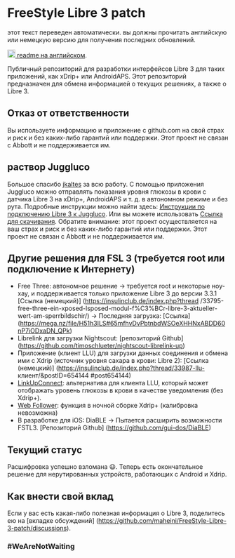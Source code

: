 
# FreeStyle Libre 3 patch

этот текст переведен автоматически. вы должны прочитать английскую или немецкую версию для получения последних обновлений.

<a href="README.md"><img alt="EN" src="https://user-images.githubusercontent.com/65506676/190852356-073bf576-6e3a-45f3-a658-be1c4a8d7286.png" width="18px" /> readme на английском</a>.

Публичный репозиторий для разработки интерфейсов Libre 3 для таких приложений, как xDrip+ или AndroidAPS. Этот репозиторий предназначен для обмена информацией о текущих решениях, а также о Libre 3.

## Отказ от ответственности

Вы используете информацию и приложение с github.com на свой страх и риск и без каких-либо гарантий или поддержки. Этот проект не связан с Abbott и не поддерживается им.

## раствор Juggluco

Большое спасибо [jkaltes](https://www.juggluco.nl/) за всю работу. С помощью приложения Juggluco можно отправлять показания уровня глюкозы в крови с датчика Libre 3 на xDrip+, AndroidAPS и т. д. в автономном режиме и без рута. Подробные инструкции можно найти здесь: [Инструкции по подключению Libre 3 к Juggluco](./Juggluco-solution/juggluco-direct-instructions/en/instructions.md). Или вы можете использовать [Ссылка для скачивания](./Juggluco-solution/versions/latest/Juggluco.apk?raw=1). Обратите внимание: этот проект осуществляется на ваш страх и риск и без каких-либо гарантий или поддержки. Этот проект не связан с Abbott и не поддерживается им.

## Другие решения для FSL 3 (требуется root или подключение к Интернету)

- Free Three: автономное решение -> требуется root и некоторые ноу-хау, и поддерживается только приложение Libre 3 до версии 3.3.1 [Ссылка (немецкий)] (https://insulinclub.de/index.php?thread /33795-free-three-ein-xposed-lsposed-modul-f%C3%BCr-libre-3-aktueller-wert-am-sperrbildschir/)
       -> Последняя загрузка: [Ссылка] (https://mega.nz/file/H51h3ILS#65mfhvDvPbtnbdWSOeXHHNxABDD60nP7iODxaDN_QPk)
- Librelink для загрузки Nightscout: [репозиторий Github] (https://github.com/timoschlueter/nightscout-librelink-up)
- Приложение (клиент LLU) для загрузки данных соединения и обмена ими с Xdrip (источник уровня сахара в крови: Libre 2): [Ссылка (немецкий)] (https://insulinclub.de/index.php?thread/33987-llu- клиент/&postID=654144 #post654144)
- [LinkUpConnect](https://github.com/cmtjk/LinkUpConnect): альтернатива для клиента LLU, который может отображать уровень глюкозы в крови в качестве уведомления (без Xdrip+).
- [Web Follower](https://xdrip.readthedocs.io/en/latest/install/webfollower/): функция в ночной сборке Xdrip+ (калибровка невозможна)
- В разработке для iOS: DiaBLE -> Пытается расширить возможности FSTL3. [Репозиторий Github] (https://github.com/gui-dos/DiaBLE)

## Текущий статус

Расшифровка успешно взломана :smiley:. Теперь есть окончательное решение для нерутированных устройств, работающих с Android и Xdrip.

## Как внести свой вклад

Если у вас есть какая-либо полезная информация о Libre 3, поделитесь ею на [вкладке обсуждений] (https://github.com/maheini/FreeStyle-Libre-3-patch/discussions).

### #WeAreNotWaiting